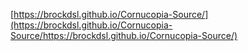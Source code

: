 [https://brockdsl.github.io/Cornucopia-Source/](https://brockdsl.github.io/Cornucopia-Source/https://brockdsl.github.io/Cornucopia-Source/)

